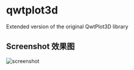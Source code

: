 qwtplot3d
=========

Extended version of the original QwtPlot3D library

## Screenshot 效果图

![screenshot](screenshot/screenshot.png)
